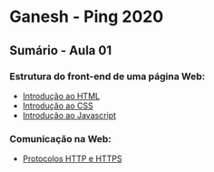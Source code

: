 # Ganesh - Ping 2020

## Sumário - Aula 01

### Estrutura do front-end de uma página Web:
- [Introdução ao HTML](https://github.com/Haltz01/Ganesh_PingWeb2020_Aula01/blob/master/Aula01_HTML.md)
- [Introdução ao CSS](https://github.com/Haltz01/Ganesh_PingWeb2020_Aula01/blob/master/Aula01_CSS.md)
- [Introdução ao Javascript](https://github.com/Haltz01/Ganesh_PingWeb2020_Aula01/blob/master/Aula01_JS.md)

### Comunicação na Web:
- [Protocolos HTTP e HTTPS](https://github.com/Haltz01/Ganesh_PingWeb2020_Aula01/blob/master/Aula01_HTTP_e_HTTPS.md)
